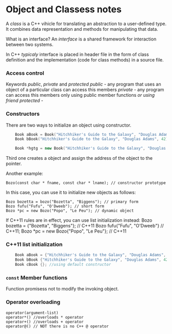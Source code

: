 # Object and Classess notes

A _class_ is a C++ vihicle for translating an abstraction to a user-defined type.
It combines data representation and methods for manipulating that data.

  What is an interface?
  An _interface_ is a shared framework for interaction between two systems.

In C++ _typicaly_ interface is placed in header file in the form of class definition
and the implementation (code for class methods) in a source file.

### Access control

Keywords _public_,  _private_ and _protected_
  _public_ - any program that uses an object of a particular class can access this members
  _private_ - any program can access this members only using public member functions *or using friend*
  _protected_ - 

### Constructors

There are two ways to initialize an object using constructor.


```c++
    Book aBook = Book("Hitchhiker's Guide to the Galaxy", "Douglas Adams", 42);
    Book bBook("Hitchhiker's Guide to the Galaxy", "Douglas Adams", 42);

    Book *hgtg = new Book("Hitchhiker's Guide to the Galaxy", "Douglas Adams", 42);
```

Third one creates a object and assign the address of the object to the pointer.

Another example:

    Bozo(const char * fname, const char * lname); // constructor prototype

In this case, you can use it to initialize new objects as follows:

    Bozo bozetta = bozo("Bozetta", "Biggens"); // primary form
    Bozo fufu("Fufu", "O'Dweeb"); // short form
    Bozo *pc = new Bozo("Popo", "Le Peu"); // dynamic object

If C++11 rules are in effect, you can use list initialization instead:
    Bozo bozetta = {"Bozetta", "Biggens"}; // C++11
    Bozo fufu{"Fufu", "O'Dweeb"} // C++11;
    Bozo *pc = new Bozo{"Popo", "Le Peu"}; // C++11

### C++11 list initialization

```c++
    Book aBook = {"Hitchhiker's Guide to the Galaxy", "Douglas Adams", 42};
    Book bBook {"Hitchhiker's Guide to the Galaxy", "Douglas Adams", 42};
    Book cBook {}; //using default constructor
```

### `const` Member functions

Function promisess not to modify the invoking object.


### Operator overloading

    operator(argument-list)
    operator*() //overloads * operator
    operator+() //overloads + operator
    operator@() // NOT there is no C++ @ operator
